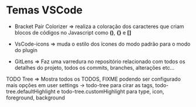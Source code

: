 # Temas VSCode

- Bracket Pair Colorizer => realiza a coloração dos caracteres que criam blocos de códigos no Javascript como **()**, **{}** e **[]** 

- VsCode-icons => muda o estilo dos ícones do modo padrão para o modo do plugin

- GitLens => Faz uma varredura no repositório relacionado com todos os detalhes do projeto, todos os commits, branches, alterações etc...

TODO Tree => Mostra todos os TODOS, FIXME podendo ser configurado mais opções em user settings -> todo-tree para cirar as tags, todo-tree.defaultHighlight e todo-tree.customHighlight para type, icon, foreground, background

